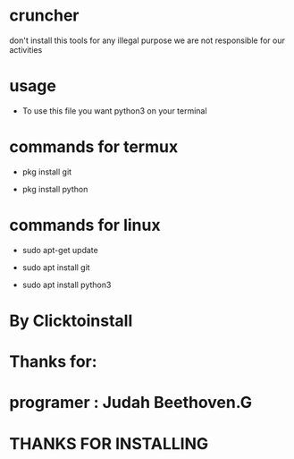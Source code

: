 # cruncher
don't install this tools for any illegal purpose we are not responsible for our activities
# usage
* To use this file you want python3 on your terminal
# commands for termux
* pkg install git

* pkg install python
# commands for linux
* sudo apt-get update

* sudo apt install git

* sudo apt install python3

# By Clicktoinstall
# Thanks for:
# programer : Judah Beethoven.G
# THANKS FOR INSTALLING
